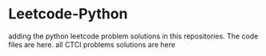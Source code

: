 # Leetcode-Python
adding the python leetcode problem solutions in this repositories. 
The code files are here.
all CTCI problems solutions are here
















































































































































































































































































































































































































































































































































































































































































































































































































































































































































































































































































































































































































































































































